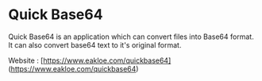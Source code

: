 # Quick Base64

Quick Base64 is an application which can convert files into Base64 format.
It can also convert base64 text to it's original format.

Website : [https://www.eakloe.com/quickbase64] (https://www.eakloe.com/quickbase64)
